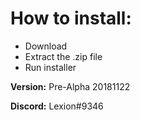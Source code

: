 # **How to install:**

- Download
- Extract the .zip file
- Run installer

**Version:** Pre-Alpha 20181122

**Discord:** Lexion#9346
